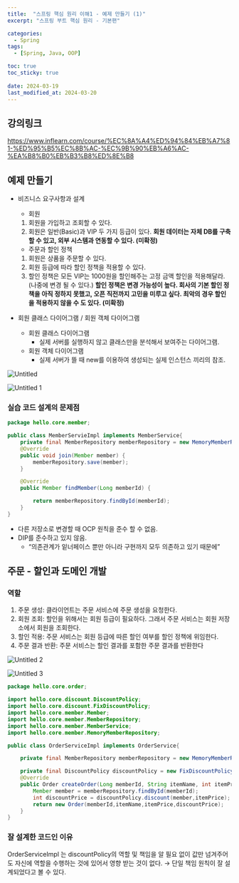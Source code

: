 ```yaml
---
title:  "스프링 핵심 원리 이해1 - 예제 만들기 (1)"
excerpt: "스프링 부트 핵심 원리 - 기본편"

categories:
  - Spring
tags:
  - [Spring, Java, OOP]

toc: true
toc_sticky: true
 
date: 2024-03-19
last_modified_at: 2024-03-20
---
```



## 강의링크
https://www.inflearn.com/course/%EC%8A%A4%ED%94%84%EB%A7%81-%ED%95%B5%EC%8B%AC-%EC%9B%90%EB%A6%AC-%EA%B8%B0%EB%B3%B8%ED%8E%B8

## 예제 만들기

- 비즈니스 요구사항과 설계
    - 회원
    1. 회원을 가입하고 조회할 수 있다.
    2. 회원은 일반(Basic)과 VIP 두 가지 등급이 있다.
    **회원 데이터는 자체 DB를 구축할 수 있고, 외부 시스템과 연동할 수 있다. (미확정)**
    - 주문과 할인 정책
    1. 회원은 상품을 주문할 수 있다.
    2. 회원 등급에 따라 할인 정책을 적용할 수 있다.
    3. 할인 정책은 모든 VIP는 1000원을 할인해주는 고정 금액 할인을 적용해달라. (나중에 변경 될 수 있다.)
    **할인 정책은 변경 가능성이 높다. 회사의 기본 할인 정책을 아직 정하지 못했고, 오픈 직전까지 고민을 미루고 싶다. 최악의 경우 할인을 적용하지 않을 수 도 있다. (미확정)**

- 회원 클래스 다이어그램 / 회원 객체 다이어그램
    - 회원 클래스 다이어그램
        - 실제 서버를 실행하지 않고 클래스만을 분석해서 보여주는 다이어그램.
    - 회원 객체 다이어그램
        - 실제 서버가 뜰 때 new를 이용하여 생성되는 실제 인스턴스 끼리의 참조.
     
      
![Untitled](https://github.com/Jedo0224/Jedo0224.github.io/assets/90050514/9eaea1b3-cc10-44e7-96fb-80bf4767078b)

![Untitled 1](https://github.com/Jedo0224/Jedo0224.github.io/assets/90050514/1edac002-db0f-4fcb-9885-56c539985d43)

### 실습 코드 설계의 문제점

```java
package hello.core.member;

public class MemberServieImpl implements MemberService{
    private final MemberRepository memberRepository = new MemoryMemberRepository();
    @Override
    public void join(Member member) {
        memberRepository.save(member);
    }

    @Override
    public Member findMember(Long memberId) {

        return memberRepository.findById(memberId);
    }
}
```

- 다른 저장소로 변경할 때 OCP 원칙을 준수 할 수 없음.
- DIP를 준수하고 있지 않음.
    - “의존관계가 잍너페이스 뿐만 아니라 구현까지 모두 의존하고 있기 때문에”
    

## 주문 - 할인과 도메인 개발

### 역할

1. 주문 생성: 클라이언트는 주문 서비스에 주문 생성을 요청한다.
2. 회원 조회: 할인을 위해서는 회원 등급이 필요하다. 그래서 주문 서비스는 회원 저장소에서 회원을 조회한다.
3. 할인 적용: 주문 서비스는 회원 등급에 따른 할인 여부를 할인 정책에 위임한다.
4. 주문 결과 반환: 주문 서비스는 할인 결과를 포함한 주문 결과를 반환한다

![Untitled 2](https://github.com/Jedo0224/Jedo0224.github.io/assets/90050514/a3716cf3-d2c5-4f04-ba8c-780b2bb81a44)


![Untitled 3](https://github.com/Jedo0224/Jedo0224.github.io/assets/90050514/93c3ac2c-7eba-49f7-adcd-cece72ec1a47)

```java
package hello.core.order;

import hello.core.discount.DiscountPolicy;
import hello.core.discount.FixDiscountPolicy;
import hello.core.member.Member;
import hello.core.member.MemberRepository;
import hello.core.member.MemberService;
import hello.core.member.MemoryMemberRepository;

public class OrderServiceImpl implements OrderService{

    private final MemberRepository memberRepository = new MemoryMemberRepository();

    private final DiscountPolicy discountPolicy = new FixDiscountPolicy();
    @Override
    public Order createOrder(Long memberId, String itemName, int itemPrice) {
        Member member = memberRepository.findById(memberId);
        int discountPrice = discountPolicy.discount(member,itemPrice);
        return new Order(memberId,itemName,itemPrice,discountPrice);
    }
}
```

### 잘 설계한 코드인 이유

OrderServiceImpl 는 discountPolicy의 역할 및 책임을 알 필요 없이 값만 넘겨주어도 자신에  역할을 수행하는 것에 있어서 영향 받는 것이 없다. → 단일 책임 원칙이 잘 설계되었다고 볼 수 있다.
